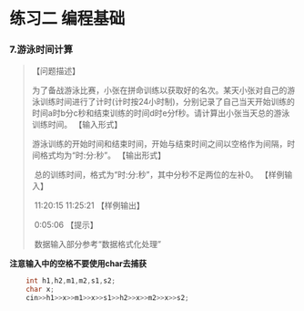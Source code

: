 # 练习二 编程基础

###  7.游泳时间计算

> 【问题描述】
>
> ​    为了备战游泳比赛，小张在拼命训练以获取好的名次。某天小张对自己的游泳训练时间进行了计时(计时按24小时制)，分别记录了自己当天开始训练的时间a时b分c秒和结束训练的时间d时e分f秒。请计算出小张当天总的游泳训练时间。
> 【输入形式】
>
> ​    游泳训练的开始时间和结束时间，开始与结束时间之间以空格作为间隔，时间格式均为“时:分:秒”。
> 【输出形式】
>
> ​    总的训练时间，格式为“时:分:秒”，其中分秒不足两位的左补0。
> 【样例输入】
>
> ​    11:20:15 11:25:21
> 【样例输出】
>
> ​    0:05:06
> 【提示】
>
> ​    数据输入部分参考“数据格式化处理”

**注意输入中的空格不要使用char去捕获**

```CPP
    int h1,h2,m1,m2,s1,s2;
    char x;
    cin>>h1>>x>>m1>>x>>s1>>h2>>x>>m2>>x>>s2;
```


